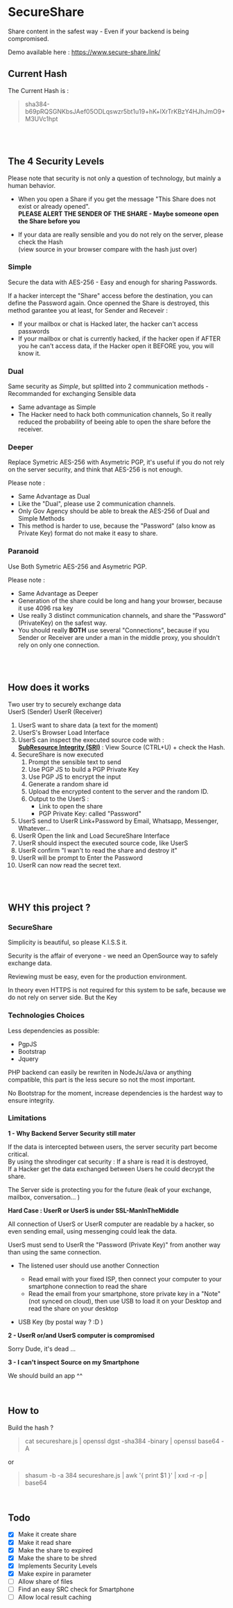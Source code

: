 # SecureShare

Share content in the safest way - Even if your backend is being compromised.

Demo available here : <a href="https://www.secure-share.link/" target="_blank">https://www.secure-share.link/</a>

##  Current Hash

The Current Hash is : 
> sha384-b69pRQSGNKbsJAef05ODLqswzr5bt1u19+hK+lXrTrKBzY4HJhJmO9+M3UVc1hpt




<br/>
<br/>

## The 4 Security Levels 

Please note that security is not only a question of technology, but mainly a human behavior.

- When you open a Share if you get the message "This Share does not exist or already opened".<br>
<b>PLEASE ALERT THE SENDER OF THE SHARE - Maybe someone open the Share before you</b>

- If your data are really sensible and you do not rely on the server, please check the Hash<br>
(view source in your browser compare with the hash just over)  

### Simple 

Secure the data with AES-256 - Easy and enough for sharing Passwords.

If a hacker intercept the "Share" access before the destination, you can define the Password again.
Once openned the Share is destroyed, this method garantee you at least, for Sender and Receveir :
- If your mailbox or chat is Hacked later, the hacker can't access passwords 
- If your mailbox or chat is currently hacked, if the hacker open if AFTER you he can't access data, if the Hacker open it BEFORE you, you will know it.<br>


### Dual

Same security as <i>Simple</i>, but splitted into 2 communication methods - Recommanded for exchanging Sensible data

- Same advantage as Simple
- The Hacker need to hack both communication channels, So it really reduced the probability of beeing able to open the share before the receiver.
  

### Deeper

Replace Symetric AES-256 with Asymetric PGP, it's useful if you do not rely on the server security, and think that AES-256 is not enough.

Please note :
- Same Advantage as Dual
- Like the "Dual", please use 2 communication channels. 
- Only Gov Agency should be able to break the AES-256 of Dual and Simple Methods
- This method is harder to use, because the "Password" (also know as Private Key) format do not make it easy to share. 

### Paranoid 

Use Both Symetric AES-256 and Asymetric PGP.

Please note : 
- Same Advantage as Deeper
- Generation of the share could be long and hang your browser, because it use 4096 rsa key
- Use really 3 distinct communication channels, and share the "Password" (PrivateKey) on the safest way.
- You should really <b>BOTH</b> use several "Connections", because if you Sender or Receiver are under a man in the middle proxy, you shouldn't rely on only one connection.  

<br/>
<br/>

## How does it works

Two user try to securely exchange data<br>
UserS (Sender) UserR (Receiver)
 
1. UserS want to share data (a text for the moment)
1. UserS's Browser Load Interface
1. UserS can inspect the executed source code with :<br> <a href="https://developer.mozilla.org/en-US/docs/Web/Security/Subresource_Integrity">**SubResource Integrity (SRI)**</a> : View Source (CTRL+U) + check the Hash.
1. SecureShare is now executed
    1. Prompt the sensible text to send
    1. Use PGP JS to build a PGP Private Key
    1. Use PGP JS to encrypt the input
    1. Generate a random share id
    1. Upload the encrypted content to the server and the random ID. 
    1. Output to the UserS : 
        - Link to open the share
        - PGP Private Key: called "Password"
1. UserS send to UserR Link+Password by Email, Whatsapp, Messenger, Whatever...
1. UserR Open the link and Load SecureShare Interface
1. UserR should inspect the executed source code, like UserS
1. UserR confirm "I wan't to read the share and destroy it"
1. UserR will be prompt to Enter the Password
1. UserR can now read the secret text.

<br>
<br>

## WHY this project ?

### SecureShare

Simplicity is beautiful, so please K.I.S.S it. 

Security is the affair of everyone - we need an OpenSource way to safely exchange data. 

Reviewing must be easy, even for the production environment.

In theory even HTTPS is not required for this system to be safe, because we do not rely on server side. But the Key 

### Technologies Choices

Less dependencies as possible:
- PgpJS
- Bootstrap 
- Jquery 

PHP backend can easily be rewriten in NodeJs/Java or anything compatible, this part is the less secure so not the most important.

No Bootstrap for the moment, increase dependencies is the hardest way to ensure integrity.

### Limitations

**1 - Why Backend Server Security still mater**

If the data is intercepted between users, the server security part become critical.<br>
By using the shrodinger cat security : If a share is read it is destroyed,<br>
If a Hacker get the data exchanged between Users he could decrypt the share. 

The Server side is protecting you for the future (leak of your exchange, mailbox, conversation... ) 

**Hard Case : UserR or UserS is under SSL-ManInTheMiddle**

All connection of UserS or UserR computer are readable by a hacker, so even sending email, using messenging could leak the data.

UserS must send to UserR the "Password (Private Key)" from another way than using the same connection.

- The listened user should use another Connection<br>
    - Read email with your fixed ISP, then connect your computer to your smartphone connection to read the share
    - Read the email from your smartphone, store private key in a "Note" (not synced on cloud), then use USB to load it on your Desktop and read the share on your desktop

- USB Key (by postal way ? :D )

**2 - UserR or/and UserS computer is compromised**

Sorry Dude, it's dead ...

**3 - I can't inspect Source on my Smartphone**

We should build an app ^^


<br/>

## How to

Build the hash ? 

>cat secureshare.js | openssl dgst -sha384 -binary | openssl base64 -A

or

>shasum -b -a 384 secureshare.js | awk '{ print $1 }' | xxd -r -p | base64
 
<br/>

## Todo

- [X] Make it create share
- [X] Make it read share
- [X] Make the share to expired 
- [X] Make the share to be shred
- [X] Implements Security Levels
- [X] Make expire in parameter
- [ ] Allow share of files
- [ ] Find an easy SRC check for Smartphone
- [ ] Allow local result caching
<br/>